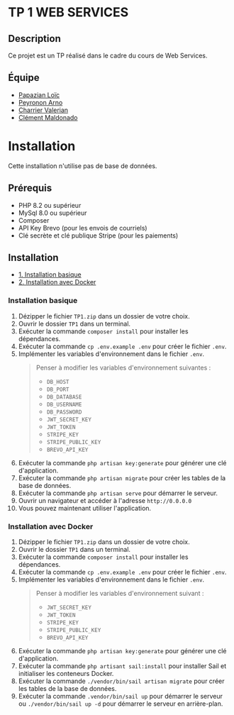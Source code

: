 # TP 1 WEB SERVICES

## Description
Ce projet est un TP réalisé dans le cadre du cours de Web Services. 

## Équipe
- [Papazian Loïc](https://github.com/Narigane3)
- [Peyronon Arno](https://github.com/Peyronon-Arno)
- [Charrier Valerian](https://github.com/valerianchar)
- [Clément Maldonado](https://github.com/ClemMLD)

# Installation
Cette installation n'utilise pas de base de données.
## Prérequis

- PHP 8.2 ou supérieur
- MySql 8.0 ou supérieur
- Composer
- API Key Brevo (pour les envois de courriels)
- Clé secrète et clé publique Stripe (pour les paiements)

## Installation
- [1. Installation basique](#installation-basique)
- [2. Installation avec Docker](#installation-avec-docker)

### Installation basique

1. Dézipper le fichier `TP1.zip` dans un dossier de votre choix.
2. Ouvrir le dossier `TP1` dans un terminal.
3. Exécuter la commande `composer install` pour installer les dépendances.
4. Exécuter la commande `cp .env.example .env` pour créer le fichier `.env`.
5. Implémenter les variables d'environnement dans le fichier `.env`.
   > Penser à modifier les variables d'environnement suivantes :
   >   - `DB_HOST`
   >   - `DB_PORT`
   >   - `DB_DATABASE`
   >   - `DB_USERNAME`
   >   - `DB_PASSWORD`
   >   - `JWT_SECRET_KEY`
   >   - `JWT_TOKEN`
   >   - `STRIPE_KEY`
   >   - `STRIPE_PUBLIC_KEY`
   >   - `BREVO_API_KEY`
6. Exécuter la commande `php artisan key:generate` pour générer une clé d'application.
7. Exécuter la commande `php artisan migrate` pour créer les tables de la base de données.
8. Exécuter la commande `php artisan serve` pour démarrer le serveur.
9. Ouvrir un navigateur et accéder à l'adresse `http://0.0.0.0`
10. Vous pouvez maintenant utiliser l'application.

### Installation avec Docker

1. Dézipper le fichier `TP1.zip` dans un dossier de votre choix.
2. Ouvrir le dossier `TP1` dans un terminal.
3. Exécuter la commande `composer install` pour installer les dépendances.
4. Exécuter la commande `cp .env.example .env` pour créer le fichier `.env`.
5. Implémenter les variables d'environnement dans le fichier `.env`.
   > Penser à modifier les variables d'environnement suivant :
   >   - `JWT_SECRET_KEY`
   >   - `JWT_TOKEN`
   >   - `STRIPE_KEY`
   >   - `STRIPE_PUBLIC_KEY`
   >   - `BREVO_API_KEY`
6. Exécuter la commande `php artisan key:generate` pour générer une clé d'application.
7. Exécuter la commande `php artisant sail:install` pour installer Sail et initialiser les conteneurs Docker.
8. Exécuter la commande `./vendor/bin/sail artisan migrate` pour créer les tables de la base de données.
9. Exécuter la commande `.vendor/bin/sail up` pour démarrer le serveur ou `./vendor/bin/sail up -d` pour démarrer le
   serveur en arrière-plan.
